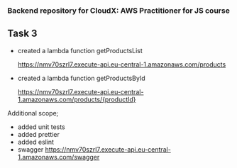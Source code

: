 ### Backend repository for CloudX: AWS Practitioner for JS course 

## Task 3

* created a lambda function getProductsList 
  
  https://nmv70szrl7.execute-api.eu-central-1.amazonaws.com/products
* created a lambda function getProductsById
  
  https://nmv70szrl7.execute-api.eu-central-1.amazonaws.com/products/{productId}
  
Additional scope;
* added unit tests
* added prettier
* added eslint
* swagger
  https://nmv70szrl7.execute-api.eu-central-1.amazonaws.com/swagger

